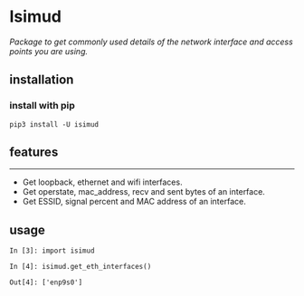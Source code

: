 # Isimud
*Package to get commonly used details of the network interface and access points you are using.*

## installation
### install with pip
```
pip3 install -U isimud
```

## features

---
- Get loopback, ethernet and wifi interfaces.
- Get operstate, mac_address, recv and sent bytes of an interface.
- Get ESSID, signal percent and MAC address of an interface.

## usage
```
In [3]: import isimud

In [4]: isimud.get_eth_interfaces()

Out[4]: ['enp9s0']
```
